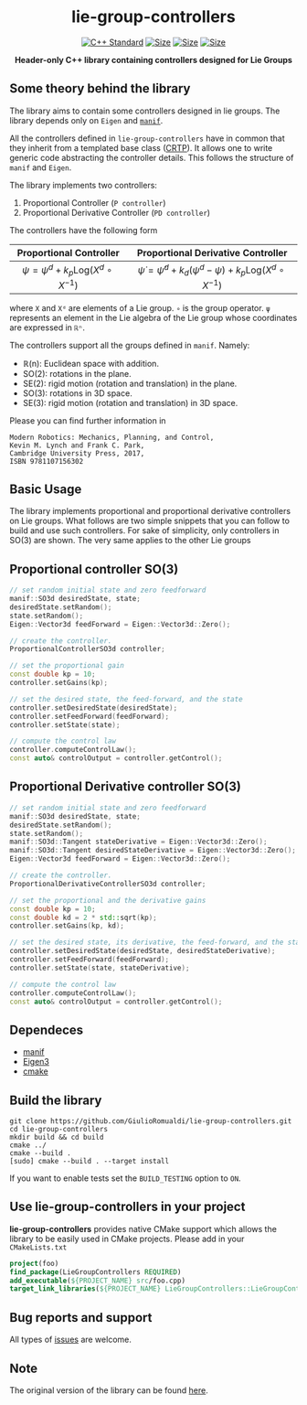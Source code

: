 <p align="center">
<h1 align="center">lie-group-controllers </h1>
</p>

<p align="center">
<a href="https://isocpp.org"><img src="https://img.shields.io/badge/standard-C++17-blue.svg?style=flat&logo=c%2B%2B" alt="C++ Standard"/></a>
<a href="./LICENSE"><img src="https://img.shields.io/badge/license-LGPL-19c2d8.svg" alt="Size" /></a>
<a href="https://ami-iit.github.io/lie-group-controllers/doxygen/doc/html/index.html"><img src="https://github.com/ami-iit/lie-group-controllers/workflows/GitHub%20Pages/badge.svg" alt="Size" /></a>
<a href="https://github.com/ami-iit/lie-group-controllers/actions?query=workflow%3A%22C%2B%2B+CI+Workflow%22"><img src="https://github.com/ami-iit/lie-group-controllers/workflows/C++%20CI%20Workflow/badge.svg" alt="Size" /></a>
</p>
<p align="center"> <b>Header-only C++ library containing controllers designed for Lie Groups</b></p>

## Some theory behind the library

The library aims to contain some controllers designed in lie groups. The library depends only on `Eigen` and [`manif`](https://github.com/artivis/manif).

All the controllers defined in `lie-group-controllers` have in common that they inherit from a templated base class ([CRTP](https://en.wikipedia.org/wiki/Curiously_recurring_template_pattern)). It allows one to write generic code abstracting the controller details. This follows the structure of `manif` and `Eigen`.

The library implements two controllers:
1. Proportional Controller (`P controller`)
2. Proportional Derivative Controller (`PD controller`)

The controllers have the following form

|                       Proportional Controller                   |                                    Proportional Derivative Controller                                         |
|:---------------------------------------------------------------:|:-------------------------------------------------------------------------------------------------------------:|
|  $\psi = \psi^d + k_p \text{Log}\left(X^d \circ X^{-1}\right)$  |  $\dot{\psi} = \dot{\psi}^d + k_d \left(\psi^d - \psi \right) +  k_p \text{Log}\left(X^d \circ X^{-1}\right)$ |

where `X` and `Xᵈ` are elements of a Lie group. `∘` is the group operator. `ψ` represents an element in the Lie algebra of the Lie group whose coordinates are expressed in `ℝⁿ`.

The controllers support all the groups defined in `manif`. Namely:
- ℝ(n): Euclidean space with addition.
- SO(2): rotations in the plane.
- SE(2): rigid motion (rotation and translation) in the plane.
- SO(3): rotations in 3D space.
- SE(3): rigid motion (rotation and translation) in 3D space.

Please you can find further information in
```
Modern Robotics: Mechanics, Planning, and Control,
Kevin M. Lynch and Frank C. Park,
Cambridge University Press, 2017,
ISBN 9781107156302
```

## Basic Usage
The library implements proportional and proportional derivative controllers on Lie groups. What follows are two simple snippets that you can follow to build and use such controllers. For sake of simplicity, only controllers in SO(3) are shown. The very same applies to the other Lie groups

## Proportional controller SO(3)
```cpp
// set random initial state and zero feedforward
manif::SO3d desiredState, state;
desiredState.setRandom();
state.setRandom();
Eigen::Vector3d feedForward = Eigen::Vector3d::Zero();

// create the controller.
ProportionalControllerSO3d controller;

// set the proportional gain
const double kp = 10;
controller.setGains(kp);

// set the desired state, the feed-forward, and the state
controller.setDesiredState(desiredState);
controller.setFeedForward(feedForward);
controller.setState(state);

// compute the control law
controller.computeControlLaw();
const auto& controlOutput = controller.getControl();
```

## Proportional Derivative controller SO(3)
```cpp
// set random initial state and zero feedforward
manif::SO3d desiredState, state;
desiredState.setRandom();
state.setRandom();
manif::SO3d::Tangent stateDerivative = Eigen::Vector3d::Zero();
manif::SO3d::Tangent desiredStateDerivative = Eigen::Vector3d::Zero();
Eigen::Vector3d feedForward = Eigen::Vector3d::Zero();

// create the controller.
ProportionalDerivativeControllerSO3d controller;

// set the proportional and the derivative gains
const double kp = 10;
const double kd = 2 * std::sqrt(kp);
controller.setGains(kp, kd);

// set the desired state, its derivative, the feed-forward, and the state
controller.setDesiredState(desiredState, desiredStateDerivative);
controller.setFeedForward(feedForward);
controller.setState(state, stateDerivative);

// compute the control law
controller.computeControlLaw();
const auto& controlOutput = controller.getControl();
```

## Dependeces

- [manif](https://github.com/artivis/manif)
- [Eigen3](http://eigen.tuxfamily.org/index.php?title=Main_Page)
- [cmake](https://cmake.org/)

## Build the library

```console
git clone https://github.com/GiulioRomualdi/lie-group-controllers.git
cd lie-group-controllers
mkdir build && cd build
cmake ../
cmake --build .
[sudo] cmake --build . --target install
```
If you want to enable tests set the `BUILD_TESTING` option to `ON`.

## Use lie-group-controllers in your project

**lie-group-controllers** provides native CMake support which allows the library to be easily used in CMake projects. Please add in your `CMakeLists.txt`

```cmake
project(foo)
find_package(LieGroupControllers REQUIRED)
add_executable(${PROJECT_NAME} src/foo.cpp)
target_link_libraries(${PROJECT_NAME} LieGroupControllers::LieGroupControllers)
```

## Bug reports and support

All types of [issues](https://github.com/ami-iit/lie-group-controllers/issues/new) are welcome.

## Note

The original version of the library can be found [here](https://github.com/GiulioRomualdi/lie-group-controllers).
